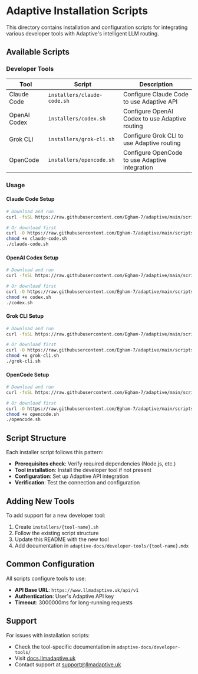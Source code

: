 # Adaptive Installation Scripts

This directory contains installation and configuration scripts for integrating various developer tools with Adaptive's intelligent LLM routing.

## Available Scripts

### Developer Tools

| Tool | Script | Description |
|------|--------|-------------|
| Claude Code | `installers/claude-code.sh` | Configure Claude Code to use Adaptive API |
| OpenAI Codex | `installers/codex.sh` | Configure OpenAI Codex to use Adaptive routing |
| Grok CLI | `installers/grok-cli.sh` | Configure Grok CLI to use Adaptive routing |
| OpenCode | `installers/opencode.sh` | Configure OpenCode to use Adaptive integration |

### Usage

#### Claude Code Setup
```bash
# Download and run
curl -fsSL https://raw.githubusercontent.com/Egham-7/adaptive/main/scripts/installers/claude-code.sh | bash

# Or download first
curl -O https://raw.githubusercontent.com/Egham-7/adaptive/main/scripts/installers/claude-code.sh
chmod +x claude-code.sh
./claude-code.sh
```

#### OpenAI Codex Setup
```bash
# Download and run
curl -fsSL https://raw.githubusercontent.com/Egham-7/adaptive/main/scripts/installers/codex.sh | bash

# Or download first
curl -O https://raw.githubusercontent.com/Egham-7/adaptive/main/scripts/installers/codex.sh
chmod +x codex.sh
./codex.sh
```

#### Grok CLI Setup
```bash
# Download and run
curl -fsSL https://raw.githubusercontent.com/Egham-7/adaptive/main/scripts/installers/grok-cli.sh | bash

# Or download first
curl -O https://raw.githubusercontent.com/Egham-7/adaptive/main/scripts/installers/grok-cli.sh
chmod +x grok-cli.sh
./grok-cli.sh
```

#### OpenCode Setup
```bash
# Download and run
curl -fsSL https://raw.githubusercontent.com/Egham-7/adaptive/main/scripts/installers/opencode.sh | bash

# Or download first
curl -O https://raw.githubusercontent.com/Egham-7/adaptive/main/scripts/installers/opencode.sh
chmod +x opencode.sh
./opencode.sh
```

## Script Structure

Each installer script follows this pattern:
- **Prerequisites check**: Verify required dependencies (Node.js, etc.)
- **Tool installation**: Install the developer tool if not present
- **Configuration**: Set up Adaptive API integration
- **Verification**: Test the connection and configuration

## Adding New Tools

To add support for a new developer tool:

1. Create `installers/{tool-name}.sh`
2. Follow the existing script structure
3. Update this README with the new tool
4. Add documentation in `adaptive-docs/developer-tools/{tool-name}.mdx`

## Common Configuration

All scripts configure tools to use:
- **API Base URL**: `https://www.llmadaptive.uk/api/v1`
- **Authentication**: User's Adaptive API key
- **Timeout**: 3000000ms for long-running requests

## Support

For issues with installation scripts:
- Check the tool-specific documentation in `adaptive-docs/developer-tools/`
- Visit [docs.llmadaptive.uk](https://docs.llmadaptive.uk)
- Contact support at [support@llmadaptive.uk](mailto:support@llmadaptive.uk)